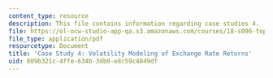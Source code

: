 ```yaml
---
content_type: resource
description: This file contains information regarding case studies 4.
file: https://ol-ocw-studio-app-qa.s3.amazonaws.com/courses/18-s096-topics-in-mathematics-with-applications-in-finance-fall-2013/809b321c4ffe634b3db0e8c59c4049df_MIT18_S096F13_CaseStudy4.pdf
file_type: application/pdf
resourcetype: Document
title: 'Case Study 4: Volatility Modeling of Exchange Rate Returns'
uid: 809b321c-4ffe-634b-3db0-e8c59c4049df
---
```

